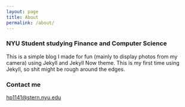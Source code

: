 ```yaml
---
layout: page
title: About
permalink: /about/
---
```


### NYU Student studying Finance and Computer Science

This is a simple blog I made for fun (mainly to display photos from my camera) using Jekyll and Jekyll Now theme. This is my first time using Jekyll, so shit might be rough around the edges.

### Contact me

[hp1141@stern.nyu.edu](mailto:hp1141@stern.nyu.edu)
